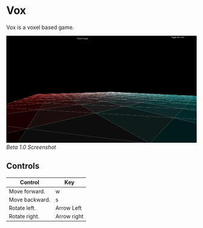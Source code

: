 # Vox

Vox is a voxel based game.

![Beta 1.0](<Releases/Beta 1.0/Beta 1.0.png>)
*Beta 1.0 Screenshot*

## Controls

| Control | Key |
|---------|-----|
| Move forward.| w |
| Move backward. | s |
| Rotate left. | Arrow Left |
| Rotate right. | Arrow right |